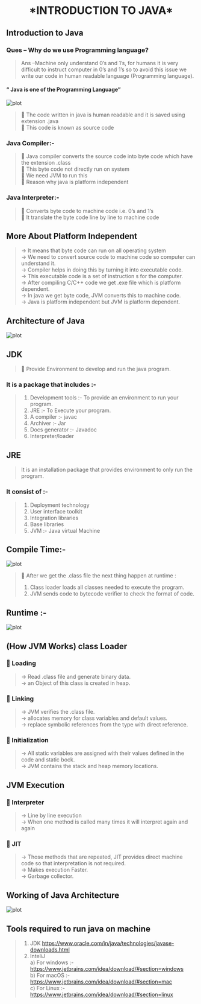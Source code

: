 <h1 align="center"> *INTRODUCTION TO JAVA* </h1>

## Introduction to Java

### Ques – Why do we use Programming language?
> Ans –Machine only understand 0’s and 1’s, for humans it is very
difficult to instruct computer in 0’s and 1’s so to avoid this issue we
write our code in human readable language (Programming
language).

#### “ Java is one of the Programming Language”
![plot](diag1.jpg)

>  The code written in java is human readable and it is saved using
extension .java <br/>
 This code is known as source code <br/>
### Java Compiler:-
>  Java compiler converts the source code into byte code which have the
extension .class <br/>
 This byte code not directly run on system <br/>
 We need JVM to run this <br/>
 Reason why java is platform independent <br/>
### Java Interpreter:-
>  Converts byte code to machine code i.e. 0’s and 1’s <br/>
 It translate the byte code line by line to machine code <br/>

## More About Platform Independent
> → It means that byte code can run on all operating system <br/>
→ We need to convert source code to machine code so computer can <br/>
understand it. <br/>
→ Compiler helps in doing this by turning it into executable code. <br/>
→ This executable code is a set of instruction s for the computer. <br/>
→ After compiling C/C++ code we get .exe file which is platform dependent. <br/>
→ In java we get byte code, JVM converts this to machine code. <br/>
→ Java is platform independent but JVM is platform dependent. <br/>

## Architecture of Java
![plot](diag2.jpg)

## JDK
>  Provide Environment to develop and run the java program.
###  It is a package that includes :-
> 1. Development tools :- To provide an environment to run your
   program.
> 2. JRE :- To Execute your program.
> 3. A compiler :- javac
> 4. Archiver :- Jar
> 5. Docs generator :- Javadoc
> 6. Interpreter/loader

## JRE
> It is an installation package that provides environment to only run the
   program.
### It consist of :-
> 1. Deployment technology
> 2. User interface toolkit
> 3. Integration libraries
> 4. Base libraries
> 5. JVM :- Java virtual Machine

## Compile Time:-
![plot](diag3.jpg)

>  After we get the .class file the next thing happen at runtime :
> 1. Class loader loads all classes needed to execute the program.
> 2. JVM sends code to bytecode verifier to check the format of code.

## Runtime :-
![plot](diag4.jpg)

## (How JVM Works) class Loader
###  Loading
>→ Read .class file and generate binary data. <br/>
→ an Object of this class is created in heap. <br/>
###  Linking
>→ JVM verifies the .class file. <br/>
→ allocates memory for class variables and default values. <br/>
→ replace symbolic references from the type with direct reference. <br/>
###  Initialization
>→ All static variables are assigned with their values defined in the code
and static bock. <br/>
→ JVM contains the stack and heap memory locations. <br/>

## JVM Execution
###  Interpreter
>→ Line by line execution <br/>
→ When one method is called many times it will interpret again and
again
###  JIT
>→ Those methods that are repeated, JIT provides direct machine code so
that interpretation is not required. <br/>
→ Makes execution Faster. <br/>
→ Garbage collector. <br/>

## Working of Java Architecture
![plot](diag5.jpg)

## Tools required to run java on machine
> 1. JDK https://www.oracle.com/in/java/technologies/javase-downloads.html <br/>
> 2. InteliJ <br/>
   a) For windows :- <br/>
   https://www.jetbrains.com/idea/download/#section=windows <br/>
   b) For macOS :- <br/>
   https://www.jetbrains.com/idea/download/#section=mac <br/>
   c) For Linux :- <br/>
   https://www.jetbrains.com/idea/download/#section=linux <br/>